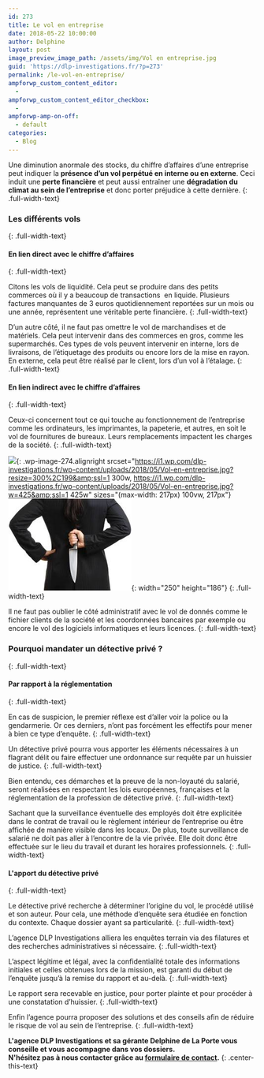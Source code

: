```yaml
---
id: 273
title: Le vol en entreprise
date: 2018-05-22 10:00:00
author: Delphine
layout: post
image_preview_image_path: /assets/img/Vol en entreprise.jpg
guid: 'https://dlp-investigations.fr/?p=273'
permalink: /le-vol-en-entreprise/
ampforwp_custom_content_editor:
  -
ampforwp_custom_content_editor_checkbox:
  -
ampforwp-amp-on-off:
  - default
categories:
  - Blog
---
```


Une diminution anormale des stocks, du chiffre d’affaires d’une entreprise peut indiquer la **pr&eacute;sence d’un vol perp&eacute;tu&eacute; en interne ou en externe**. Ceci induit une **perte financi&egrave;re** et peut aussi entra&icirc;ner une **d&eacute;gradation du climat au sein de l’entreprise** et donc porter pr&eacute;judice &agrave; cette derni&egrave;re.
{: .full-width-text}

### Les diff&eacute;rents vols
{: .full-width-text}

#### En lien direct avec le chiffre d’affaires
{: .full-width-text}

Citons les vols de liquidit&eacute;. Cela peut se produire dans des petits commerces o&ugrave; il y a beaucoup de transactions&nbsp; en liquide. Plusieurs factures manquantes de 3 euros quotidiennement report&eacute;es sur un mois ou une ann&eacute;e, repr&eacute;sentent une v&eacute;ritable perte financi&egrave;re.
{: .full-width-text}

D’un autre c&ocirc;t&eacute;, il ne faut pas omettre le vol de marchandises et de mat&eacute;riels. Cela peut intervenir dans des commerces en gros, comme les supermarch&eacute;s. Ces types de vols peuvent intervenir en interne, lors de livraisons, de l’&eacute;tiquetage des produits ou encore lors de la mise en rayon. En externe, cela peut &ecirc;tre r&eacute;alis&eacute; par le client, lors d’un vol &agrave; l’&eacute;talage.
{: .full-width-text}

#### En lien indirect avec le chiffre d’affaires
{: .full-width-text}

Ceux-ci concernent tout ce qui touche au fonctionnement de l’entreprise comme les ordinateurs, les imprimantes, la papeterie, et autres, en soit le vol de fournitures de bureaux. Leurs remplacements impactent les charges de la soci&eacute;t&eacute;.
{: .full-width-text}

![](https://i0.wp.com/dlp-investigations.fr/wp-content/uploads/2018/05/Vol-en-entreprise-300x199.jpg?resize=217%2C144&amp;ssl=1){: .wp-image-274.alignright srcset="https://i1.wp.com/dlp-investigations.fr/wp-content/uploads/2018/05/Vol-en-entreprise.jpg?resize=300%2C199&amp;ssl=1 300w, https://i1.wp.com/dlp-investigations.fr/wp-content/uploads/2018/05/Vol-en-entreprise.jpg?w=425&amp;ssl=1 425w" sizes="(max-width: 217px) 100vw, 217px"}![](/uploads/couteau-dans-le-dos.jpg){: width="250" height="186"}
{: .full-width-text}

Il ne faut pas oublier le c&ocirc;t&eacute; administratif avec le vol de donn&eacute;s comme le fichier clients de la soci&eacute;t&eacute; et les coordonn&eacute;es bancaires par exemple ou encore le vol des logiciels informatiques et leurs licences.
{: .full-width-text}

### Pourquoi mandater un d&eacute;tective priv&eacute; ?
{: .full-width-text}

#### Par rapport &agrave; la r&eacute;glementation
{: .full-width-text}

En cas de suspicion, le premier r&eacute;flexe est d’aller voir la police ou la gendarmerie. Or ces derniers, n’ont pas forc&eacute;ment les effectifs pour mener &agrave; bien ce type d’enqu&ecirc;te.
{: .full-width-text}

Un d&eacute;tective priv&eacute; pourra vous apporter les &eacute;l&eacute;ments n&eacute;cessaires &agrave; un flagrant d&eacute;lit ou faire effectuer une ordonnance sur requ&ecirc;te par un huissier de justice.
{: .full-width-text}

Bien entendu, ces d&eacute;marches et la preuve de la non-loyaut&eacute; du salari&eacute;, seront r&eacute;alis&eacute;es en respectant les lois europ&eacute;ennes, fran&ccedil;aises et la r&eacute;glementation de la profession de d&eacute;tective priv&eacute;.
{: .full-width-text}

Sachant que la surveillance &eacute;ventuelle des employ&eacute;s doit &ecirc;tre explicit&eacute;e dans le contrat de travail ou le r&egrave;glement int&eacute;rieur de l’entreprise ou &ecirc;tre affich&eacute;e de mani&egrave;re visible dans les locaux. De plus, toute surveillance de salari&eacute; ne doit pas aller &agrave; l’encontre de la vie priv&eacute;e. Elle doit donc &ecirc;tre effectu&eacute;e sur le lieu du travail et durant les horaires professionnels.
{: .full-width-text}

#### L'apport du d&eacute;tective priv&eacute;
{: .full-width-text}

Le d&eacute;tective priv&eacute; recherche &agrave; d&eacute;terminer l’origine du vol, le proc&eacute;d&eacute; utilis&eacute; et son auteur. Pour cela, une m&eacute;thode d’enqu&ecirc;te sera &eacute;tudi&eacute;e en fonction du contexte. Chaque dossier ayant sa particularit&eacute;.
{: .full-width-text}

L’agence DLP Investigations alliera les enqu&ecirc;tes terrain via des filatures et des recherches administratives si n&eacute;cessaire.
{: .full-width-text}

L’aspect l&eacute;gitime et l&eacute;gal, avec la confidentialit&eacute; totale des informations initiales et celles obtenues lors de la mission, est garanti du d&eacute;but de l’enqu&ecirc;te jusqu’&agrave; la remise du rapport et au-del&agrave;.
{: .full-width-text}

Le rapport sera recevable en justice, pour porter plainte et pour proc&eacute;der &agrave; une constatation d’huissier.
{: .full-width-text}

Enfin l’agence pourra proposer des solutions et des conseils afin de r&eacute;duire le risque de vol au sein de l’entreprise.
{: .full-width-text}

**L'agence DLP Investigations et sa g&eacute;rante Delphine de La Porte vous conseille et vous accompagne dans vos dossiers.**<br>**N'h&eacute;sitez pas &agrave; nous contacter gr&acirc;ce au&nbsp;[formulaire de contact](https://dlp-investigations.fr/#contact).**
{: .center-this-text}
